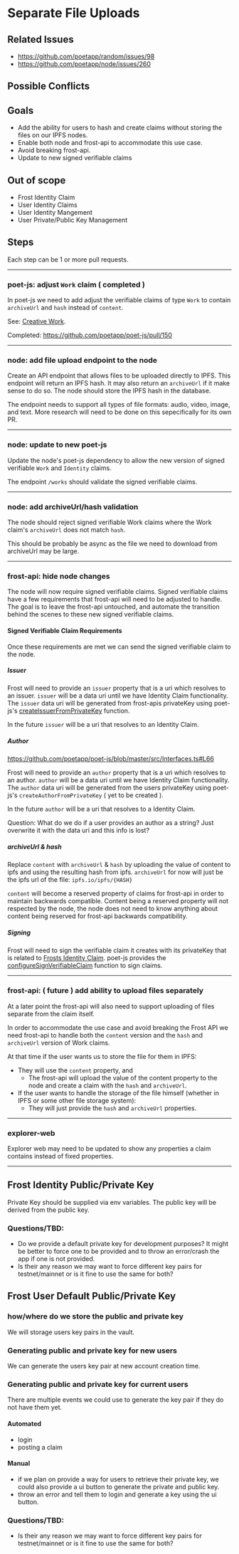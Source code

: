 # Separate File Uploads

## Related Issues
- https://github.com/poetapp/random/issues/98
- https://github.com/poetapp/node/issues/260

## Possible Conflicts

## Goals

* Add the ability for users to hash and create claims without storing the files on our IPFS nodes.
* Enable both node and frost-api to accommodate this use case.
* Avoid breaking frost-api.
* Update to new signed verifiable claims
 
## Out of scope

* Frost Identity Claim
* User Identity Claims
* User Identity Mangement
* User Private/Public Key Management

## Steps

Each step can be 1 or more pull requests.

---- 

### poet-js: adjust `Work` claim ( completed )

In poet-js we need to add adjust the verifiable claims of type `Work` to contain `archiveUrl` and `hash` instead of `content`.

See: [Creative Work](https://github.com/poetapp/random/blob/master/claim-types/creative-work.md).

Completed: https://github.com/poetapp/poet-js/pull/150

----

### node: add file upload endpoint to the node

Create an API endpoint that allows files to be uploaded directly to IPFS. This endpoint will return an IPFS hash. It may also return an `archiveUrl` if it make sense to do so. The node should store the IPFS hash in the database.

The endpoint needs to support all types of file formats: audio, video, image, and text. More research will need to be done on this sepecifically for its own PR.

---- 

### node: update to new poet-js

Update the node's poet-js dependency to allow the new version of signed verifiable `Work` and `Identity` claims.

The endpoint `/works` should validate the signed verifiable claims.

----

### node: add archiveUrl/hash validation

The node should reject signed verifiable Work claims where the Work claim's `archiveUrl` does not match `hash`.

This should be probably be async as the file we need to download from archiveUrl may be large.

---- 

### frost-api: hide node changes

The node will now require signed verifiable claims. Signed verifiable claims have a few requirements that frost-api will need to be adjusted to handle. The goal is to leave the frost-api untouched, and automate the transition behind the scenes to these new signed verifiable claims.

#### Signed Verifiable Claim Requirements

Once these requirements are met we can send the signed verifiable claim to the node.

##### Issuer

Frost will need to provide an `issuer` property that is a uri which resolves to an issuer. `issuer` will be a data uri until we have Identity Claim functionality. The `issuer` data uri will be generated from frost-apis privateKey using poet-js's [createIssuerFromPrivateKey](https://github.com/poetapp/poet-js/blob/master/src/util/KeyHelper.ts#L106) function.

In the future `issuer` will be a uri that resolves to an Identity Claim.

##### Author

https://github.com/poetapp/poet-js/blob/master/src/Interfaces.ts#L66

Frost will need to provide an `author` property that is a uri which resolves to an author. `author` will be a data uri until we have Identity Claim functionality. The `author` data uri will be generated from the users privateKey using poet-js's `createAuthorFromPrivateKey` ( yet to be created ).

In the future `author` will be a uri that resolves to a Identity Claim.

Question: What do we do if a user provides an author as a string? Just overwrite it with the data uri and this info is lost?

##### archiveUrl & hash

Replace `content` with `archiveUrl` & `hash` by uploading the value of content to ipfs and using the resulting hash from ipfs. `archiveUrl` for now will just be the ipfs url of the file: `ipfs.io/ipfs/{HASH}`

`content` will become a reserved property of claims for frost-api in order to maintain backwards compatible. Content being a reserved property will not respected by the node, the node does not need to know anything about content being reserved for frost-api backwards compatibility.

##### Signing

Frost will need to sign the verifiable claim it creates with its privateKey that is related to [Frosts Identity Claim](#frost-identity-claim). poet-js provides the [configureSignVerifiableClaim](https://github.com/poetapp/poet-js/blob/master/src/VerifiableClaimSigner.ts#L48) function to sign claims.

----

### frost-api: ( future ) add ability to upload files separately 

At a later point the frost-api will also need to support uploading of files separate from the claim itself.

In order to accommodate the use case and avoid breaking the Frost API we need frost-api to handle both the `content` version and the `hash` and `archiveUrl` version of Work claims.

At that time if the user wants us to store the file for them in IPFS:
* They will use the `content` property, and
  * The frost-api will upload the value of the content property to the node and create a claim with the `hash` and `archiveUrl`.
* If the user wants to handle the storage of the file himself (whether in IPFS or some other file storage system):
  * They will just provide the `hash` and `archiveUrl` properties.


---- 

### explorer-web

Explorer web may need to be updated to show any properties a claim contains instead of fixed properties.

----

## Frost Identity Public/Private Key

Private Key should be supplied via env variables. The public key will be derived from the public key.

### Questions/TBD:
* Do we provide a default private key for development purposes? It might be better to force one to be provided and to throw an error/crash the app if one is not provided.
* Is their any reason we may want to force different key pairs for testnet/mainnet or is it fine to use the same for both?

## Frost User Default Public/Private Key

### how/where do we store the public and private key
We will storage users key pairs in the vault.

### Generating public and private key for new users
We can generate the users key pair at new account creation time.

### Generating public and private key for current users
There are multiple events we could use to generate the key pair if they do not have them yet.

#### Automated
- login
- posting a claim

#### Manual
- if we plan on provide a way for users to retrieve their private key, we could also provide a ui button to generate the private and public key.
- throw an error and tell them to login and generate a key using the ui button.

### Questions/TBD:
* Is their any reason we may want to force different key pairs for testnet/mainnet or is it fine to use the same for both?
